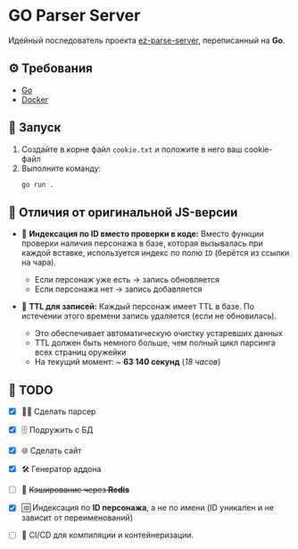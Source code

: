 # GO Parser Server

Идейный последователь проекта [ez-parse-server](https://github.com/janeblower/ez-parse-server), переписанный на **Go**.


## ⚙️ Требования
- [Go](https://go.dev/)  
- [Docker](https://www.docker.com/)  

## 🚀 Запуск
1. Создайте в корне файл `cookie.txt` и положите в него ваш cookie-файл  
2. Выполните команду:
   ```bash
   go run .

## 🔄 Отличия от оригинальной JS-версии

* 🔹 **Индексация по ID вместо проверки в коде:**
  Вместо функции проверки наличия персонажа в базе, которая вызывалась при каждой вставке, используется индекс по полю `ID` (берётся из ссылки на чара).

  * Если персонаж уже есть → запись обновляется
  * Если персонажа нет → запись добавляется

* 🔹 **TTL для записей:**
  Каждый персонаж имеет TTL в базе. По истечении этого времени запись удаляется (если не обновилась).

  * Это обеспечивает автоматическую очистку устаревших данных
  * TTL должен быть немного больше, чем полный цикл парсинга всех страниц оружейки
  * На текущий момент: \~ **63 140 секунд** (*18 часов*)

## 📝 TODO
* [X] 🕵️‍♂️ Сделать парсер
* [X] 🗄️ Подружить с БД
* [X] 🌐 Сделать сайт
* [X] 🛠️ Генератор аддона
* [ ] 🚀 ~~Кэширование через **Redis**~~ 
* [X] 🆔 Индексация по **ID персонажа**, а не по имени (ID уникален и не зависит от переименований)
* [ ] 🤖 CI/CD для компиляции и контейнеризации.

